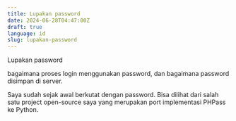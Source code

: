 ```yaml
---
title: Lupakan password
date: 2024-06-28T04:47:00Z
draft: true
language: id
slug: lupakan-password
---
```


Lupakan password

bagaimana proses login menggunakan password, dan bagaimana password disimpan di server.

Saya sudah sejak awal berkutat dengan password. Bisa dilihat dari salah satu project open-source saya yang merupakan port implementasi PHPass ke Python.
